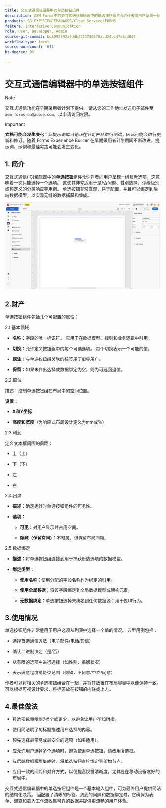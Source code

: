 ```yaml
---
title: 交互式通信编辑器中的单选按钮组件
description: AEM Forms中的交互式通信编辑器中的单选按钮组件允许作者向用户呈现一组互斥选项，这意味着一次只能选择一个选项。
products: SG_EXPERIENCEMANAGER/Cloud Service/FORMS
feature: Interactive Communication
role: User, Developer, Admin
source-git-commit: bd8992792afddb2243736578acd24bc47efad842
workflow-type: tm+mt
source-wordcount: '611'
ht-degree: 9%

---
```



# 交互式通信编辑器中的单选按钮组件

>[!NOTE]
>
> 交互式通信功能在早期采用者计划下提供。 请从您的工作地址发送电子邮件至 `aem-forms-ea@adobe.com`，以申请访问权限。

>[!IMPORTANT]
>
> **文档可能会发生变化**：此提示词库目前正在针对产品进行测试，因此可能会进行更新和修订。随着 Forms Experience Builder 在早期采用者计划期间不断改进，提示词、示例和最佳实践可能会发生变化。

## &#x200B;1. 简介

交互式通信(IC)编辑器中的&#x200B;**单选按钮**&#x200B;组件允许作者向用户呈现一组互斥选项，这意味着一次只能选择一个选项。 这使其非常适用于是/否问题、性别选择、评级级别或预定义的分类响应等用例。
单选按钮非常直观，易于配置，并且可以绑定到后端数据模型，以实现无缝的数据捕获和集成。

![查找IC文档](/help/forms/interactive-communication/assets/radio.png)

## 2.财产

单选按钮组件包括几个可配置的属性：

2.1.基本领域

- **名称：**&#x200B;字段的唯一标识符。 它用于在数据模型、规则和业务逻辑中引用。

- **切换：**&#x200B;允许定义按钮组中的每个可选选项。 每个切换表示一个可能的值。

- **题注：**&#x200B;与单选按钮组关联的标签用于指导用户。

- **保留：**&#x200B;如果未作出选择或数据绑定为空，则为可选回退值。

2.2.职位

描述：控制单选按钮组在布局中的空间位置。

**设置：**

- **X和Y坐标**

- **高度和宽度**（为响应式布局设计定义为mm或%）

2.3.利润

定义文本框周围的间距：

- 上（上）

- 下（下）

- 左

- 右

2.4.出席

- **描述：**&#x200B;确定运行时单选按钮组件的可见性。

- **选项：**

   - **可见：**&#x200B;对用户显示并占用空间。

   - **隐藏（保留空间）：**&#x200B;不可见，但保留布局间距。



2.5.数据绑定

- **描述：**&#x200B;将单选按钮组连接到用于捕获所选选项的数据模型。

- **绑定类型：**

   - **使用名称：**&#x200B;使用分配的字段名称作为绑定的引用。

   - **使用全局数据：**&#x200B;将该字段绑定到全局数据模型或架构元素。

   - **无数据绑定：**&#x200B;单选按钮选择未绑定到任何数据源；用于仅UI行为。

## 3.使用情况

单选按钮组件非常适用于用户必须从列表中选择一个值的情况。 典型用例包括：

- 选择首选通信方法（电子邮件/电话/短信）

- 确认二进制决定（是/否）

- 从有限的选项中进行选择（如性别、婚姻状况）

- 表示满意程度或协议范围（例如，不同意/中立/同意）

作者可以将相关的单选按钮组合在一起，并将其放置在布局容器中以便保持一致。 可以根据可视设计要求，将标签放在按钮的内联或上方。

## 4.最佳做法

- 将选项数量限制为5个或更少，以避免让用户不知所措。

- 使用简洁明了的标题描述用户选择的内容。

- 预先选择最常见或最安全的选项（如果适用）。

- 应允许用户选择多个选项时，避免使用单选按钮，请改用复选框。

- 与后端数据模型集成时，将单选按钮直接绑定到架构节点。

- 应用一致的间距和对齐方式，以便提高视觉清晰度，尤其是在移动设备友好的布局中。

交互式通信编辑器中的单选按钮组件是一个基本输入组件，可为最终用户提供简洁的结构化决策。 当配置了清晰的标签、周到的间隔和数据绑定时，它确保为表单、调查和载入工作流收集可靠的数据并提供更流畅的用户体验。



